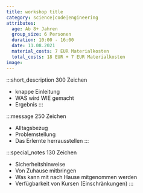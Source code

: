 ```yaml
---
title: workshop title
category: science|code|engineering
attributes:
  age: Ab 8+ Jahren
  group_size: 6 Personen
  duration: 10:00 - 16:00
  date: 11.08.2021
  material_costs: 7 EUR Materialkosten
  total_costs: 18 EUR + 7 EUR Materialkosten
image:
---
```

:::short_description
300 Zeichen
- knappe Einleitung
- WAS wird WIE gemacht
- Ergebnis
:::

:::message
250 Zeichen
- Alltagsbezug
- Problemstellung
- Das Erlernte herrausstellen
:::

:::special_notes
130 Zeichen
- Sicherheitshinweise
- Von Zuhause mitbringen
- Was kann mit nach Hause mitgenommen werden
- Verfügbarkeit von Kursen (Einschränkungen)
:::
